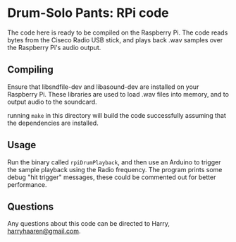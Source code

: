 Drum-Solo Pants: RPi code
=========================

The code here is ready to be compiled on the Raspberry Pi. The code reads bytes 
from the Ciseco Radio USB stick, and plays back .wav samples over the Raspberry 
Pi's audio output.

Compiling
---------
Ensure that libsndfile-dev and libasound-dev are installed on your Raspberry Pi.
These libraries are used to load .wav files into memory, and to output audio to
the soundcard.

running `make` in this directory will build the code successfully assuming that
the dependencies are installed.

Usage
-----
Run the binary called `rpiDrumPlayback`, and then use an Arduino to trigger the 
sample playback using the Radio frequency. The program prints some debug "hit 
trigger" messages, these could be commented out for better performance.

Questions
---------
Any questions about this code can be directed to Harry, <harryhaaren@gmail.com>.
